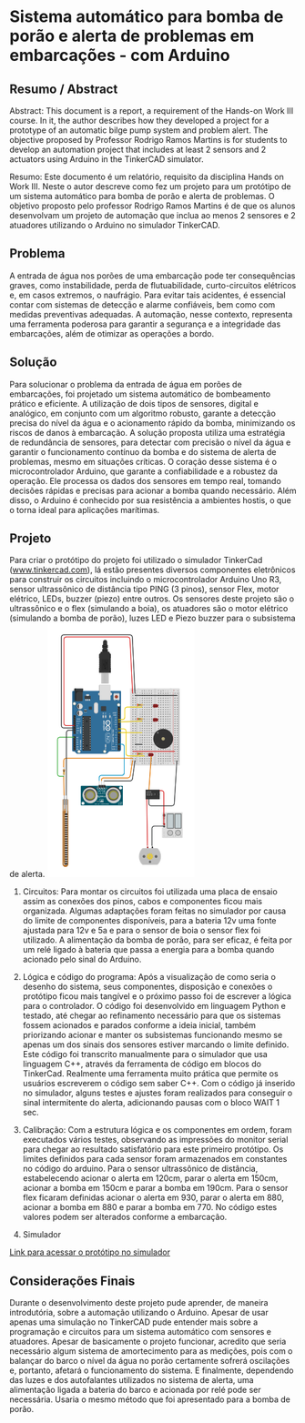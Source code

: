 # Sistema automático para bomba de porão e alerta de problemas em embarcações - com Arduino 

## Resumo / Abstract

Abstract: This document is a report, a requirement of the Hands-on Work III course. In it, the author describes how they developed a project for a prototype of an automatic bilge pump system and problem alert. The objective proposed by Professor Rodrigo Ramos Martins is for students to develop an automation project that includes at least 2 sensors and 2 actuators using Arduino in the TinkerCAD simulator. 

Resumo: Este documento é um relatório, requisito da disciplina Hands on Work III. Neste o autor descreve como fez um projeto para um protótipo de um sistema automático para bomba de porão e alerta de problemas. O objetivo proposto pelo professor Rodrigo Ramos Martins é de que os alunos desenvolvam um projeto de automação que inclua ao menos 2 sensores e 2 atuadores utilizando o Arduino no simulador TinkerCAD. 

## Problema
A entrada de água nos porões de uma embarcação pode ter consequências graves, como instabilidade, perda de flutuabilidade, curto-circuitos elétricos e, em casos extremos, o naufrágio. Para evitar tais acidentes, é essencial contar com sistemas de detecção e alarme confiáveis, bem como com medidas preventivas adequadas. A automação, nesse contexto, representa uma ferramenta poderosa para garantir a segurança e a integridade das embarcações, além de otimizar as operações a bordo.

## Solução
Para solucionar o problema da entrada de água em porões de embarcações, foi projetado um sistema automático de bombeamento prático e eficiente. A utilização de dois tipos de sensores, digital e analógico, em conjunto com um algoritmo robusto, garante a detecção precisa do nível da água e o acionamento rápido da bomba, minimizando os riscos de danos à embarcação. A solução proposta utiliza uma estratégia de redundância de sensores, para detectar com precisão o nível da água e garantir o funcionamento contínuo da bomba e do sistema de alerta de problemas, mesmo em situações críticas.
O coração desse sistema é o microcontrolador Arduino, que garante a confiabilidade e a robustez da operação. Ele processa os dados dos sensores em tempo real, tomando decisões rápidas e precisas para acionar a bomba quando necessário. Além disso, o Arduino é conhecido por sua resistência a ambientes hostis, o que o torna ideal para aplicações marítimas.

## Projeto
Para criar o protótipo do projeto foi utilizado o simulador TinkerCad (www.tinkercad.com), lá estão presentes diversos componentes eletrônicos para construir os circuitos incluindo o microcontrolador Arduino Uno R3, sensor ultrassônico de distância tipo PING (3 pinos), sensor Flex, motor elétrico, LEDs, buzzer (piezo) entre outros. Os sensores deste projeto são o ultrassônico e o flex (simulando a boia), os atuadores são o motor elétrico (simulando a bomba de porão), luzes LED e Piezo buzzer para o subsistema de alerta.
![Protótipo](https://github.com/Betoxvt/how_3/blob/main/prototitpo.png)

1. Circuitos:
Para montar os circuitos foi utilizada uma placa de ensaio assim as conexões dos pinos, cabos e componentes ficou mais organizada. Algumas adaptações foram feitas no simulador por causa do limite de componentes disponíveis, para a bateria 12v uma fonte ajustada para 12v e 5a e para o sensor de boia o sensor flex foi utilizado.
A alimentação da bomba de porão, para ser eficaz, é feita por um relé ligado à bateria que passa a energia para a bomba quando acionado pelo sinal do Arduino.

2. Lógica e código do programa:
Após a visualização de como seria o desenho do sistema, seus componentes, disposição e conexões o protótipo ficou mais tangível e o próximo passo foi de escrever a lógica para o controlador. O código foi desenvolvido em linguagem Python e testado, até chegar ao refinamento necessário para que os sistemas fossem acionados e parados conforme a ideia inicial, também priorizando acionar e manter os subsistemas funcionando mesmo se apenas um dos sinais dos sensores estiver marcando o limite definido.
Este código foi transcrito manualmente para o simulador que usa linguagem C++, através da ferramenta de código em blocos do TinkerCad. Realmente uma ferramenta muito prática que permite os usuários escreverem o código sem saber C++.
Com o código já inserido no simulador, alguns testes e ajustes foram realizados para conseguir o sinal intermitente do alerta, adicionando pausas com o bloco WAIT 1 sec.

3. Calibração:
Com a estrutura lógica e os componentes em ordem, foram executados vários testes, observando as impressões do monitor serial para chegar ao resultado satisfatório para este primeiro protótipo. Os limites definidos para cada sensor foram armazenados em constantes no código do arduino. Para o sensor ultrassônico de distância, estabelecendo acionar o alerta em 120cm, parar o alerta em 150cm, acionar a bomba em 150cm e parar a bomba em 190cm. Para o sensor flex ficaram definidas acionar o alerta em 930, parar o alerta em 880, acionar a bomba em 880 e parar a bomba em 770. No código estes valores podem ser alterados conforme a embarcação.

4. Simulador 

[Link para acessar o protótipo no simulador](https://www.tinkercad.com/things/4ZVEsjVhmGu-sistema-automatico-com-alerta )

## Considerações Finais 

Durante o desenvolvimento deste projeto pude aprender, de maneira introdutória, sobre a automação utilizando o Arduino. Apesar de usar apenas uma simulação no TinkerCAD pude entender mais sobre a programação e circuitos para um sistema automático com sensores e atuadores.
Apesar de basicamente o projeto funcionar, acredito que seria necessário algum sistema de amortecimento para as medições, pois com o balançar do barco o nível da água no porão certamente sofrerá oscilações e, portanto, afetará o funcionamento do sistema.
E finalmente, dependendo das luzes e dos autofalantes utilizados no sistema de alerta, uma alimentação ligada a bateria do barco e acionada por relé pode ser necessária. Usaria o mesmo método que foi apresentado para a bomba de porão. 

